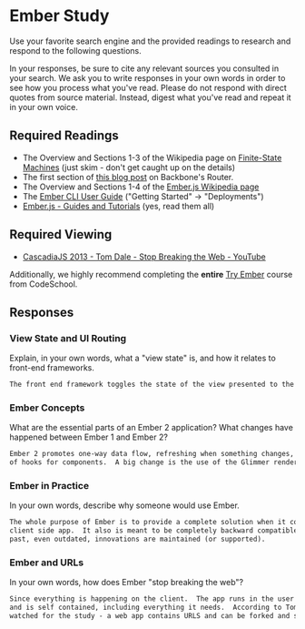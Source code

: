 # Ember Study

Use your favorite search engine and the provided readings to research and
respond to the following questions.

In your responses, be sure to cite any relevant sources you consulted in your
search. We ask you to write responses in your own words in order to see how you
process what you've read. Please do not respond with direct quotes from source
material. Instead, digest what you've read and repeat it in your own voice.

## Required Readings

-   The Overview and Sections 1-3 of the Wikipedia page on [Finite-State Machines](https://en.wikipedia.org/wiki/Finite-state_machine)
    (just skim - don't get caught up on the details)
-   The first section of [this blog post](http://pragmatic-backbone.com/routing-and-controllers) on
    Backbone's Router.
-   The Overview and Sections 1-4 of the [Ember.js Wikipedia page](https://en.wikipedia.org/wiki/Ember.js)
-   The [Ember CLI User Guide](http://ember-cli.com/user-guide/)
    ("Getting Started" -> "Deployments")
-   [Ember.js - Guides and Tutorials](https://guides.emberjs.com/v2.4.0/) (yes,
    read them all)

## Required Viewing

-   [CascadiaJS 2013 - Tom Dale - Stop Breaking the Web - YouTube](https://www.youtube.com/watch?v=BQ6at0addi4)

Additionally, we highly recommend completing the **entire** [Try
Ember](https://www.codeschool.com/courses/try-ember) course from CodeSchool.

## Responses

### View State and UI Routing

Explain, in your own words, what a "view state" is, and how it relates to
 front-end frameworks.

```md
The front end framework toggles the state of the view presented to the user.

```

### Ember Concepts

What are the essential parts of an Ember 2 application?
What changes have happened between Ember 1 and Ember 2?

```md
Ember 2 promotes one-way data flow, refreshing when something changes, and the use
of hooks for components.  A big change is the use of the Glimmer rendering engine.
```

### Ember in Practice

In your own words, describe why someone would use Ember.

```md
The whole purpose of Ember is to provide a complete solution when it comes to a
client side app.  It also is meant to be completely backward compatible so that
past, even outdated, innovations are maintained (or supported).
```

### Ember and URLs

In your own words, how does Ember "stop breaking the web"?

```md
Since everything is happening on the client.  The app runs in the user's browser
and is self contained, including everything it needs.  According to Tom Dale in the video we
watched for the study - a web app contains URLS and can be forked and shared.
```
